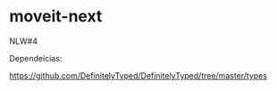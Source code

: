 # moveit-next
NLW#4

Dependeicias:

https://github.com/DefinitelyTyped/DefinitelyTyped/tree/master/types
